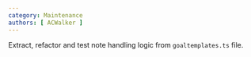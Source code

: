 ```yaml
---
category: Maintenance
authors: [ ACWalker ]
---
```


Extract, refactor and test note handling logic from `goaltemplates.ts` file.
